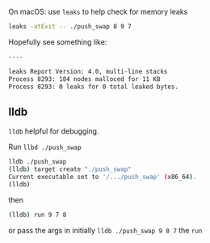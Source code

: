 
On macOS:
use `leaks` to help check for memory leaks 
```bash
leaks -atExit -- ./push_swap 8 9 7   
```

Hopefully see something like:
```bash
----

leaks Report Version: 4.0, multi-line stacks
Process 8293: 184 nodes malloced for 11 KB
Process 8293: 0 leaks for 0 total leaked bytes.

```

## lldb
`lldb` helpful for debugging.

Run `llbd ./push_swap` 
```bash
lldb ./push_swap                  
(lldb) target create "./push_swap"
Current executable set to '/.../push_swap' (x86_64).
(lldb) 
```

then 
```bash
(lldb) run 9 7 8
```

 or pass the args in initially `lldb ./push_swap 9 8 7` the `run`


